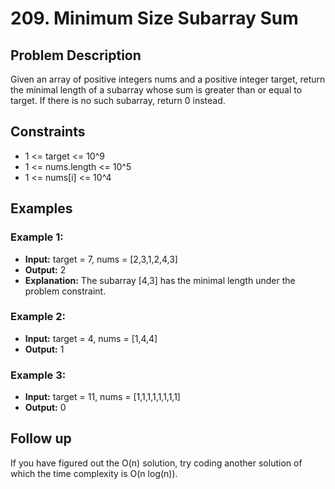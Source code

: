# 209. Minimum Size Subarray Sum

## Problem Description

Given an array of positive integers nums and a positive integer target, return the minimal length of a subarray whose sum is greater than or equal to target. If there is no such subarray, return 0 instead.

## Constraints

- 1 <= target <= 10^9
- 1 <= nums.length <= 10^5
- 1 <= nums[i] <= 10^4

## Examples

### Example 1:
- **Input:** target = 7, nums = [2,3,1,2,4,3]
- **Output:** 2
- **Explanation:** The subarray [4,3] has the minimal length under the problem constraint.

### Example 2:
- **Input:** target = 4, nums = [1,4,4]
- **Output:** 1

### Example 3:
- **Input:** target = 11, nums = [1,1,1,1,1,1,1,1]
- **Output:** 0

## Follow up
If you have figured out the O(n) solution, try coding another solution of which the time complexity is O(n log(n)).